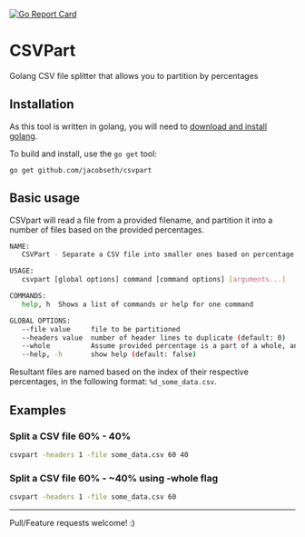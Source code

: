 [![Go Report Card](https://goreportcard.com/badge/github.com/jacobseth/csvpart)](https://goreportcard.com/report/github.com/jacobseth/csvpart)

# CSVPart

Golang CSV file splitter that allows you to partition by percentages

## Installation

As this tool is written in golang, you will need to
[download and install golang](https://golang.org/doc/install).

To build and install, use the `go get` tool:

    go get github.com/jacobseth/csvpart

## Basic usage

CSVpart will read a file from a provided filename, and partition it into a
number of files based on the provided percentages.

``` bash
NAME:
   CSVPart - Separate a CSV file into smaller ones based on percentage

USAGE:
   csvpart [global options] command [command options] [arguments...]

COMMANDS:
   help, h  Shows a list of commands or help for one command

GLOBAL OPTIONS:
   --file value     file to be partitioned
   --headers value  number of header lines to duplicate (default: 0)
   --whole          Assume provided percentage is a part of a whole, and fill the remainder (default: false)
   --help, -h       show help (default: false)
```

Resultant files are named based on the index of their respective percentages, in
the following format: `%d_some_data.csv`.

## Examples
### Split a CSV file 60% - 40%

``` bash
csvpart -headers 1 -file some_data.csv 60 40
```

### Split a CSV file 60% - ~40% using -whole flag

``` bash
csvpart -headers 1 -file some_data.csv 60
```

---

Pull/Feature requests welcome! :)
